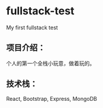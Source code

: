 # fullstack-test
My first fullstack test
## 项目介绍：
个人的第一个全栈小玩意，做着玩的。
## 技术栈：
React, Bootstrap, Express, MongoDB
